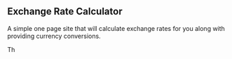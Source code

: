 ## Exchange Rate Calculator

A simple one page site that will calculate exchange rates for you along with providing currency conversions.

Th
